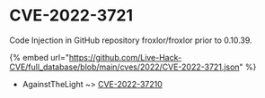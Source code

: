 # CVE-2022-3721

Code Injection in GitHub repository froxlor/froxlor prior to 0.10.39.

{% embed url="https://github.com/Live-Hack-CVE/full_database/blob/main/cves/2022/CVE-2022-3721.json" %}


* AgainstTheLight ~> [CVE-2022-37210](https://zeste.alice-snow.ru/2022/database/cve-2022-3721/cve-2022-37210-againstthelight)